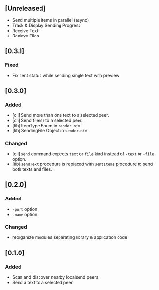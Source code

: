 ## [Unreleased]

- Send multiple items in parallel (async)
- Track & Display Sending Progress
- Receive Text
- Recieve Files

## [0.3.1]

### Fixed

- Fix sent status while sending single text with preview

## [0.3.0]

### Added

- [cli] Send more than one text to a selected peer.
- [cli] Send file(s) to a selected peer.
- [lib] ItemType Enum in `sender.nim`
- [lib] SendingFile Object in `sender.nim`

### Changed

- [cli] `send` command expects `text` or `file` kind instead of `-text` or `-file` option.
- [lib] `sendText` procedure is replaced with `sentItems` procedure to send both texts and files.

## [0.2.0]

### Added

- `-port` option
- `-name` option

### Changed

- reorganize modules separating library & application code

## [0.1.0]

### Added

- Scan and discover nearby localsend peers.
- Send a text to a selected peer.
